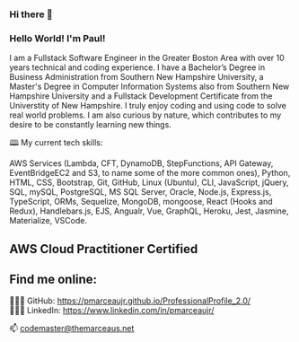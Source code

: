 ### Hi there 👋

### Hello World!  I'm Paul!  
I am a Fullstack Software Engineer in the Greater Boston Area with over 10 years technical and coding experience.  I have a Bachelor’s Degree in Business Administration from Southern New Hampshire University, a Master's Degree in Computer Information Systems also from Southern New Hampshire University and a Fullstack Development Certificate from the Universtity of New Hampshire.  I truly enjoy coding and using code to solve real world problems.  I am also curious by nature, which contributes to my desire to be constantly learning new things.

🕮 My current tech skills: 

AWS Services (Lambda, CFT, DynamoDB, StepFunctions, API Gateway, EventBridgeEC2 and S3, to name some of the more common ones), Python, HTML, CSS, Bootstrap, Git, GitHub, Linux (Ubuntu), CLI, JavaScript, jQuery, SQL, mySQL, PostgreSQL, MS SQL Server, Oracle, Node.js, Express.js, TypeScript, ORMs, Sequelize, MongoDB, mongoose, React (Hooks and Redux), Handlebars.js, EJS, Angualr, Vue, GraphQL, Heroku, Jest, Jasmine, Materialize, VSCode.
 
 ## AWS Cloud Practitioner Certified


## Find me online:
👨🏻‍💻 GitHub: https://pmarceaujr.github.io/ProfessionalProfile_2.0/ <br />
👨🏻‍💻 LinkedIn: https://www.linkedin.com/in/pmarceaujr/ <br />


📫 codemaster@themarceaus.net

<!--
- 🔭 I’m currently working on ...
- 🌱 I’m currently learning ...
- 👯 I’m looking to collaborate on ...
- 🤔 I’m looking for help with ...
- 💬 Ask me about ...
- 📫 How to reach me: ...
- 😄 Pronouns: ...
- ⚡ Fun fact: ...
-->
